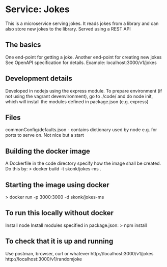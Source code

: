 <H1>Service: Jokes</H1>
This is a microservice serving jokes. It reads jokes from a library and can also store new jokes to the library. Served using a REST API

<H2>The basics</H2>
One end-point for getting a joke.
Another end-point for creating new jokes
See OpenAPI specification for details. Example: localhost:3000/v1/jokes

<H2>Development details</H2>
Developed in nodejs using the express module. To prepare environment (if not using the vagrant devenvironment), go to ./code/ and do node init, which will install the modules defined in package.json (e.g. express)

<H2>Files</H2>
commonConfig/defaults.json - contains dictionary used by node e.g. for ports to serve on. Not nice but a start

<H2>Building the docker image</H2>
A Dockerfile in the code directory specify how the image shall be created. Do this by:
> docker build -t skonk/jokes-ms .

<H2>Starting the image using docker</H2>
> docker run -p 3000:3000 -d skonk/jokes-ms

<H2>To run this locally without docker</H2>
Install node
Install modules specified in package.json: > npm install

<H2>To check that it is up and running</H2>
Use postman, browser, curl or whatever
http://localhost:3000/v1/jokes
http://localhost:3000/v1/randomjoke

